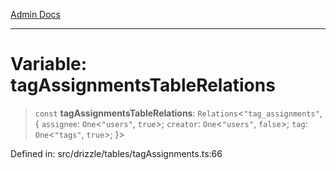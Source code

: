 [Admin Docs](/)

***

# Variable: tagAssignmentsTableRelations

> `const` **tagAssignmentsTableRelations**: `Relations`\<`"tag_assignments"`, \{ `assignee`: `One`\<`"users"`, `true`\>; `creator`: `One`\<`"users"`, `false`\>; `tag`: `One`\<`"tags"`, `true`\>; \}\>

Defined in: src/drizzle/tables/tagAssignments.ts:66
